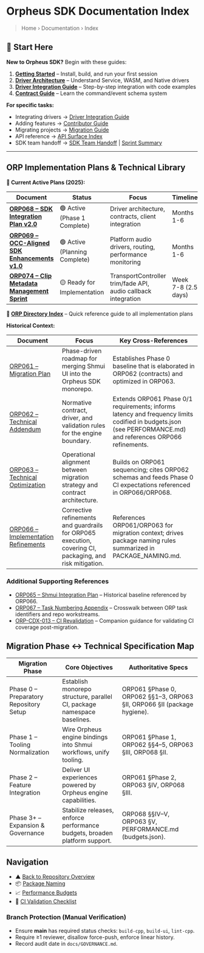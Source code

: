 # Orpheus SDK Documentation Index

> Home › Documentation › Index

## 🚀 Start Here

**New to Orpheus SDK?** Begin with these guides:

1. **[Getting Started](GETTING_STARTED.md)** – Install, build, and run your first session
2. **[Driver Architecture](DRIVER_ARCHITECTURE.md)** – Understand Service, WASM, and Native drivers
3. **[Driver Integration Guide](DRIVER_INTEGRATION_GUIDE.md)** – Step-by-step integration with code examples
4. **[Contract Guide](CONTRACT_DEVELOPMENT.md)** – Learn the command/event schema system

**For specific tasks:**

- Integrating drivers → [Driver Integration Guide](DRIVER_INTEGRATION_GUIDE.md)
- Adding features → [Contributor Guide](../CONTRIBUTING.md)
- Migrating projects → [Migration Guide](MIGRATION_GUIDE.md)
- API reference → [API Surface Index](API_SURFACE_INDEX.md)
- SDK team handoff → [SDK Team Handoff](SDK_TEAM_HANDOFF.md) | [Sprint Summary](SDK_SPRINT_SUMMARY.md)

---

## ORP Implementation Plans & Technical Library

**📘 Current Active Plans (2025):**

| Document                                                        | Status                        | Focus                                                         | Timeline            |
| --------------------------------------------------------------- | ----------------------------- | ------------------------------------------------------------- | ------------------- |
| **[ORP068 – SDK Integration Plan v2.0](ORP/ORP068.md)**         | 🟢 Active (Phase 1 Complete)  | Driver architecture, contracts, client integration            | Months 1-6          |
| **[ORP069 – OCC-Aligned SDK Enhancements v1.0](ORP/ORP069.md)** | 🟢 Active (Planning Complete) | Platform audio drivers, routing, performance monitoring       | Months 1-6          |
| **[ORP074 – Clip Metadata Management Sprint](ORP/ORP074.md)**   | 🟡 Ready for Implementation   | TransportController trim/fade API, audio callback integration | Week 7-8 (2.5 days) |

**📂 [ORP Directory Index](ORP/README.md)** – Quick reference guide to all implementation plans

**Historical Context:**

| Document                                             | Focus                                                                                                    | Key Cross-References                                                                                                                                         |
| ---------------------------------------------------- | -------------------------------------------------------------------------------------------------------- | ------------------------------------------------------------------------------------------------------------------------------------------------------------ |
| [ORP061 – Migration Plan](ORP/ORP061.md)             | Phase-driven roadmap for merging Shmui UI into the Orpheus SDK monorepo.                                 | Establishes Phase 0 baseline that is elaborated in ORP062 (contracts) and optimized in ORP063.                                                               |
| [ORP062 – Technical Addendum](ORP/ORP062.md)         | Normative contract, driver, and validation rules for the engine boundary.                                | Extends ORP061 Phase 0/1 requirements; informs latency and frequency limits codified in budgets.json (see PERFORMANCE.md) and references ORP066 refinements. |
| [ORP063 – Technical Optimization](ORP/ORP063.md)     | Operational alignment between migration strategy and contract architecture.                              | Builds on ORP061 sequencing; cites ORP062 schemas and feeds Phase 0 CI expectations referenced in ORP066/ORP068.                                             |
| [ORP066 – Implementation Refinements](ORP/ORP066.md) | Corrective refinements and guardrails for ORP065 execution, covering CI, packaging, and risk mitigation. | References ORP061/ORP063 for migration context; drives package naming rules summarized in PACKAGE_NAMING.md.                                                 |

### Additional Supporting References

- [ORP065 – Shmui Integration Plan](ORP/ORP065.md) – Historical baseline referenced by ORP066.
- [ORP067 – Task Numbering Appendix](ORP/ORP067.md) – Crosswalk between ORP task identifiers and repo workstreams.
- [ORP-CDX-013 – CI Revalidation](ORP-CDX-013-ci-revalidation.md) – Companion guidance for validating CI coverage post-migration.

## Migration Phase ↔ Technical Specification Map

| Migration Phase                        | Core Objectives                                                            | Authoritative Specs                                                      |
| -------------------------------------- | -------------------------------------------------------------------------- | ------------------------------------------------------------------------ |
| Phase 0 – Preparatory Repository Setup | Establish monorepo structure, parallel CI, package namespace baselines.    | ORP061 §Phase 0, ORP062 §§1–3, ORP063 §II, ORP066 §II (package hygiene). |
| Phase 1 – Tooling Normalization        | Wire Orpheus engine bindings into Shmui workflows, unify tooling.          | ORP061 §Phase 1, ORP062 §§4–5, ORP063 §III, ORP068 §II.                  |
| Phase 2 – Feature Integration          | Deliver UI experiences powered by Orpheus engine capabilities.             | ORP061 §Phase 2, ORP063 §IV, ORP068 §III.                                |
| Phase 3+ – Expansion & Governance      | Stabilize releases, enforce performance budgets, broaden platform support. | ORP068 §§IV–V, ORP063 §V, PERFORMANCE.md (budgets.json).                 |

## Navigation

- ▲ [Back to Repository Overview](../README.md)
- 📦 [Package Naming](PACKAGE_NAMING.md)
- 📈 [Performance Budgets](PERFORMANCE.md)
- 🧪 [CI Validation Checklist](ORP-CDX-013-ci-revalidation.md)

### Branch Protection (Manual Verification)

- Ensure **main** has required status checks: `build-cpp`, `build-ui`, `lint-cpp`.
- Require ≥1 reviewer, disallow force-push, enforce linear history.
- Record audit date in `docs/GOVERNANCE.md`.

